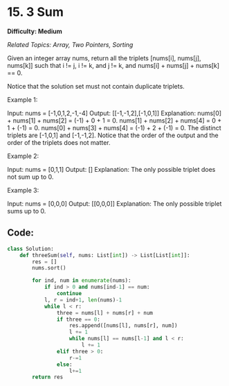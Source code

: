 # 15. 3 Sum

**Difficulty: Medium** 

*Related Topics: Array, Two Pointers, Sorting*

Given an integer array nums, return all the triplets [nums[i], nums[j], nums[k]] such that i != j, i != k, and j != k, and nums[i] + nums[j] + nums[k] == 0.

Notice that the solution set must not contain duplicate triplets.

Example 1:

Input: nums = [-1,0,1,2,-1,-4]
Output: [[-1,-1,2],[-1,0,1]]
Explanation: 
nums[0] + nums[1] + nums[2] = (-1) + 0 + 1 = 0.
nums[1] + nums[2] + nums[4] = 0 + 1 + (-1) = 0.
nums[0] + nums[3] + nums[4] = (-1) + 2 + (-1) = 0.
The distinct triplets are [-1,0,1] and [-1,-1,2].
Notice that the order of the output and the order of the triplets does not matter.

Example 2:

Input: nums = [0,1,1]
Output: []
Explanation: The only possible triplet does not sum up to 0.

Example 3:

Input: nums = [0,0,0]
Output: [[0,0,0]]
Explanation: The only possible triplet sums up to 0.

## Code:

```python
class Solution:
    def threeSum(self, nums: List[int]) -> List[List[int]]:
        res = []
        nums.sort()

        for ind, num in enumerate(nums):
            if ind > 0 and nums[ind-1] == num:
                continue
            l, r = ind+1, len(nums)-1
            while l < r:
                three = nums[l] + nums[r] + num
                if three == 0:
                    res.append([nums[l], nums[r], num])
                    l += 1
                    while nums[l] == nums[l-1] and l < r:
                        l += 1
                elif three > 0:
                    r-=1
                else:
                    l+=1
        return res
```
